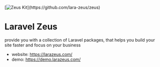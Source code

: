 [![Zeus Kit]([https://larazeus.com/images/zeus-kit.png](https://larazeus.com/images/zeus-banner.png))](https://github.com/lara-zeus/zeus)

# Laravel Zeus
provide you with a collection of Laravel packages, that helps you build your site faster and focus on your business

* website: https://larazeus.com/
* demo: https://demo.larazeus.com/
